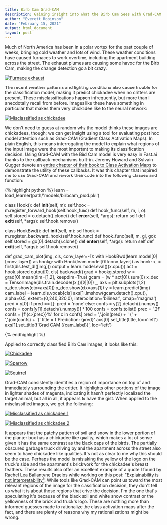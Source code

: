 ```yaml
---
title: Birb Cam Grad-CAM
description: Gaining insight into what the Birb Cam Sees with Grad-CAM
author: "Everett Robinson"
date: "February 15, 2021"
output: html_document
layout: post
---
```


Much of North America has been in a polar vortex for the past couple of weeks, bringing cold weather and lots of wind. These weather conditions have caused furnaces to work overtime, including the apartment building across the street. The exhaust plumes are causing some havoc for the Birb Cam, making the change detection go a bit crazy.

[![Furnace exhaust](/img/2021-02-15-birbcam-grad-cam/furnace_exhaust.webp)](/img/2021-02-15-birbcam-grad-cam/furnace_exhaust.webp)

The recent weather patterns and lighting conditions also cause trouble for the classification model, making it predict chickadee when no critters are present. These misclassifications happen infrequently, but more than I anecdotally recall from before. Images like these have something in particular that makes them very chickadee like to the neural network:

[![Misclassified as chickadee](/img/2021-02-15-birbcam-grad-cam/2021-02-08T10:56:58_chickadee.jpg)](/img/2021-02-15-birbcam-grad-cam/2021-02-08T10:56:58_chickadee.jpg)


We don't need to guess at random why the model thinks these images are chickadees, though; we can get insight using a tool for evaluating post hoc model attention such as Grad-CAM (Gradient Class Activation Maps). In plain English, this means interrogating the model to explain what regions of the input image were the most important to making its classification decision. Using Grad-CAM with the Bird Cam model is very easy in Fast.ai thanks to the callback mechanisms built-in. Jeremy Howard and Sylvain Gugger devote an [entire chapter of their book to Class Activation Maps](https://github.com/fastai/fastbook/blob/master/18_CAM.ipynb) to demonstrate the utility of these callbacks. It was this chapter that inspired me to use Grad-CAM and rework their code into the following classes and function:

{% highlight python %}
learn = load_learner(path/'models/birbcam_prod.pkl')

class Hook():
    def __init__(self, m):
        self.hook = m.register_forward_hook(self.hook_func)
    def hook_func(self, m, i, o):
        self.stored = o.detach().clone()
    def __enter__(self, *args):
        return self
    def __exit__(self, *args):
        self.hook.remove()

class HookBwd():
    def __init__(self, m):
        self.hook = m.register_backward_hook(self.hook_func)
    def hook_func(self, m, gi, go):
        self.stored = go[0].detach().clone()
    def __enter__(self, *args):
        return self
    def __exit__(self, *args):
        self.hook.remove()

def grad_cam_plot(img, cls, conv_layer=-1):
    with HookBwd(learn.model[0][conv_layer]) as hookg:
        with Hook(learn.model[0][conv_layer]) as hook:
            x, = first(dls.test_dl([img]))
            output = learn.model.eval()(x.cpu())
            act = hook.stored
        output[0, cls].backward()
        grad = hookg.stored
    w = grad[0].mean(dim=[1,2], keepdim=True)
    gcam = (w * act[0]).sum(0)
    x_dec = TensorImage(dls.train.decode((x,))[0][0])
    _, axs = plt.subplots(1,2)
    x_dec.show(ctx=axs[0])
    x_dec.show(ctx=axs[1])
    y = learn.predict(img)
    cam_label = learn.dls.vocab[cls]
    axs[1].imshow(gcam.detach().cpu(), alpha=0.5, 
                  extent=(0,240,320,0), interpolation='bilinear',
                  cmap='magma')
    pred = y[0]
    if pred == []:
        pred = 'none'
    else:
        confs = y[2].detach().numpy()
        confs = confs[y[1].detach().numpy()] * 100
        confs = confs.tolist()
        prec = '.2f'
        confs = [f'{c:{prec}}%' for c in confs]
        pred = ','.join(pred) + ' (' + ','.join(confs) + ')'
    title = f'Prediction: {pred}'
    axs[0].set_title(title, loc='left')
    axs[1].set_title(f'Grad CAM ({cam_label})', loc='left')

{% endhighlight %}

Applied to correctly classified Birb Cam images, it looks like this:

[![Chickadee](/img/2021-02-15-birbcam-grad-cam/grad-cam-chickadee.png)](/img/2021-02-15-birbcam-grad-cam/grad-cam-chickadee.png)

[![Sparrow](/img/2021-02-15-birbcam-grad-cam/grad-cam-sparrow.png)](/img/2021-02-15-birbcam-grad-cam/grad-cam-sparrow.png)

[![Squirrel](/img/2021-02-15-birbcam-grad-cam/grad-cam-squirrel-2.png)](/img/2021-02-15-birbcam-grad-cam/grad-cam-squirrel-2.png)

Grad-CAM consistently identifies a region of importance on top of and immediately surrounding the critter. It highlights other portions of the image in lighter shades of magenta, indicating it hasn't perfectly localized the target animal, but all in all, it appears to have the gist.  When applied to the misclassified images, we get the following:

[![Misclassified as chickadee 1](/img/2021-02-15-birbcam-grad-cam/grad-cam-chickadee-misclass-1.png)](/img/2021-02-15-birbcam-grad-cam/grad-cam-chickadee-misclass-1.png)

[![Misclassified as chickadee 2](/img/2021-02-15-birbcam-grad-cam/grad-cam-chickadee-misclass-2.png)](/img/2021-02-15-birbcam-grad-cam/grad-cam-chickadee-misclass-2.png)

It appears that the patchy pattern of soil and snow in the lower portion of the planter box has a chickadee like quality, which makes a lot of sense given it has the same contrast as the black caps of the birds. The partially obscured garbage truck driving by and the apartment across the street also seem to have chickadee like qualities. It's not as clear to me why this should be the case. Perhaps the model is mistaking the yellow of the logo on the truck's side and the apartment's brickwork for the chickadee's breast feathers. These results also offer an excellent example of a quote I found by Rachel Lea Ballantyne Draelos while working on this post: ["Explainability is not interpretability"](https://towardsdatascience.com/grad-cam-2f0c6f3807fe). While tools like Grad-CAM can point us toward the most relevant regions of the image for the classification decision, they don't tell us what it is about those regions that drive the decision. I'm the one that's speculating it's because of the black soil and white snow contrast or the yellowness of the brick and truck's logo. These are nothing more than informed guesses made to rationalize the class activation maps after the fact, and there are plenty of reasons why my rationalizations might be wrong.

